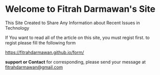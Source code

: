 # Welcome to Fitrah Darmawan's Site
This Site Created to Share Any Information about Recent Issues in Technology

If You want to read all of the article on this site, you must regist first.
to regist please fill the following form

https://fitrahdarmawan.github.io/form/






**support or Contact**
for corresponding, please send your message at fitrahdarmawan@gmail.com
